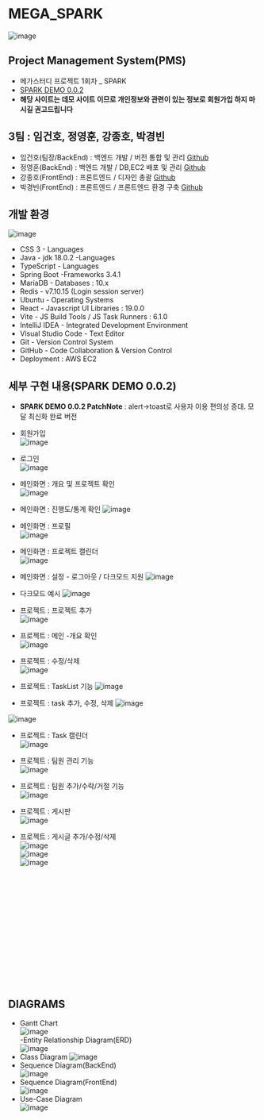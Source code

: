
 # MEGA_SPARK
 
![image](https://github.com/user-attachments/assets/ed51f251-8599-42f3-aa8d-198671e0f4a7)

## Project Management System(PMS) 
- 메가스터디 프로젝트 1회차 _ SPARK
- [SPARK DEMO 0.0.2](http://3.104.207.231:3000/)
- **해당 사이트는 데모 사이트 이므로 개인정보와 관련이 있는 정보로 회원가입 하지 마시길 권고드립니다**

## 3팀 : 임건호, 정영훈, 강종호, 박경빈
- 임건호(팀장/BackEnd) : 백엔드 개발 / 버전 통합 및 관리 [Github](https://github.com/dlarjsghho)
- 정영훈(BackEnd) : 백엔드 개발 / DB,EC2 배포 및 관리 [Github](https://github.com/YH0223)
- 강종호(FrontEnd) : 프론트엔드 / 디자인 총괄 [Github](https://github.com/imhypeboy)
- 박경빈(FrontEnd) : 프론트엔드 / 프론트엔드 환경 구축 [Github](https://github.com/kyungbin22)

## 개발 환경
![image](https://github.com/user-attachments/assets/51baf84c-c09c-4742-b929-e0a1335a871c)    

- CSS 3 - Languages
- Java - jdk 18.0.2 -Languages
- TypeScript - Languages
- Spring Boot -Frameworks 3.4.1
- MariaDB - Databases : 10.x
- Redis -  v7.10.15  (Login session server)
- Ubuntu - Operating Systems
- React - Javascript UI Libraries : 19.0.0
- Vite - JS Build Tools / JS Task Runners : 6.1.0
- IntelliJ IDEA - Integrated Development Environment
- Visual Studio Code - Text Editor
- Git - Version Control System
- GitHub - Code Collaboration & Version Control
- Deployment : AWS EC2
  
## 세부 구현 내용(SPARK DEMO 0.0.2)
- **SPARK DEMO 0.0.2 PatchNote** : alert->toast로 사용자 이용 편의성 증대. 모달 최신화 완료 버전

- 회원가입    
  ![image](https://github.com/user-attachments/assets/b38db105-9f4b-4ba6-9a6f-039f8fb69f99)
- 로그인     
![image](https://github.com/user-attachments/assets/c797e030-392b-4b3c-b7ea-7759d15e6280)
- 메인화면 : 개요 및 프로젝트 확인    
![image](https://github.com/user-attachments/assets/0cf2607c-dd97-4964-b567-6d8616231ce6)
- 메인화면 : 진행도/통계 확인
![image](https://github.com/user-attachments/assets/ba1c5323-9fd1-4ebc-aad4-d814fddda398)
- 메인화면 : 프로필    
![image](https://github.com/user-attachments/assets/a7eacf8e-db82-4384-9c43-efcac61c901c)

- 메인화면 : 프로젝트 캘린더    
![image](https://github.com/user-attachments/assets/5ecf7cc9-ebf6-4854-b0dd-678eb2813edc)

- 메인화면 : 설정 - 로그아웃 / 다크모드 지원
![image](https://github.com/user-attachments/assets/c4863724-d0ab-489e-9258-c0a42c5cb523)
- 다크모드 예시
![image](https://github.com/user-attachments/assets/7e659ddc-7c2e-4d7b-86df-128b3dddb9c9)

- 프로젝트 : 프로젝트 추가    
![image](https://github.com/user-attachments/assets/85c1d693-1e70-45a9-8557-ecef13575221)

- 프로젝트 : 메인 -개요 확인    
![image](https://github.com/user-attachments/assets/79c8961f-d964-4c92-8bf6-314a13ac1c1d)

- 프로젝트 : 수정/삭제    
![image](https://github.com/user-attachments/assets/274ee060-e5c5-414f-add9-05df950d9e4f)

- 프로젝트 : TaskList 기능
![image](https://github.com/user-attachments/assets/f9eab028-be6c-4042-b613-5c6a33182632)


- 프로젝트 : task 추가, 수정, 삭제
![image](https://github.com/user-attachments/assets/6c0ab0e0-e3dc-4188-a045-9103406ffe0c)

![image](https://github.com/user-attachments/assets/c3b4292a-1bf9-4135-909f-7f4c3b56e081)


- 프로젝트 : Task 캘린더    
![image](https://github.com/user-attachments/assets/6f410c76-35f5-4b39-9374-f302cddc0ed7)

- 프로젝트 : 팀원 관리 기능    
![image](https://github.com/user-attachments/assets/e0340cd8-fbd4-43a1-bc17-4c0d5063d677)

- 프로젝트 : 팀원 추가/수락/거절 기능    
![image](https://github.com/user-attachments/assets/4e120bbd-51b8-4a51-befc-04bdbdc060c9)

- 프로젝트 : 게시판    
![image](https://github.com/user-attachments/assets/0da6efac-20a1-4f9d-9e58-e5b516f5d66d)
- 프로젝트 : 게시글 추가/수정/삭제    
![image](https://github.com/user-attachments/assets/9bd8394b-1a18-44ee-8ca7-3e975bd5162c)    
![image](https://github.com/user-attachments/assets/d40bd62c-2ea9-4443-9315-11cb6c02c2ef)    
![image](https://github.com/user-attachments/assets/eebed7dd-989e-48a6-a47a-c7170f7c4488)    

<br><br><br><br><br><br><br><br><br><br><br><br><br>

## DIAGRAMS
- Gantt Chart    
![image](https://github.com/user-attachments/assets/a69541ae-56af-403f-b9fa-7e1e71266756)    
-Entity Relationship Diagram(ERD)    
![image](https://github.com/user-attachments/assets/d0a783b1-3a97-48f6-b31a-ab76d18a0546)
- Class Diagram
![image](https://github.com/user-attachments/assets/cd686b1d-6162-427b-acf6-687eee9cdf10)
- Sequence Diagram(BackEnd)     
![image](https://github.com/user-attachments/assets/913c5d08-43a4-4c1a-854a-73cb260ad5e5)
- Sequence Diagram(FrontEnd)     
![image](https://github.com/user-attachments/assets/017cf6d2-9d7a-4a70-9836-700d4406076e)
- Use-Case Diagram     
![image](https://github.com/user-attachments/assets/356ecd1c-2f2d-40b8-aec8-36655ece60d5)





